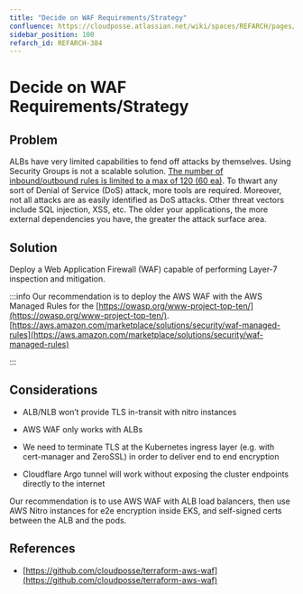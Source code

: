 ```yaml
---
title: "Decide on WAF Requirements/Strategy"
confluence: https://cloudposse.atlassian.net/wiki/spaces/REFARCH/pages/1176010839
sidebar_position: 100
refarch_id: REFARCH-384
---
```


# Decide on WAF Requirements/Strategy

## Problem
ALBs have very limited capabilities to fend off attacks by themselves. Using Security Groups is not a scalable solution. [The number of inbound/outbound rules is limited to a max of 120 (60 ea)](https://docs.aws.amazon.com/vpc/latest/userguide/amazon-vpc-limits.html#vpc-limits-security-groups). To thwart any sort of Denial of Service (DoS) attack, more tools are required. Moreover, not all attacks are as easily identified as DoS attacks. Other threat vectors include SQL injection, XSS, etc. The older your applications, the more external dependencies you have, the greater the attack surface area.

## Solution
Deploy a Web Application Firewall (WAF) capable of performing Layer-7 inspection and mitigation.

:::info
Our recommendation is to deploy the AWS WAF with the AWS Managed Rules for the [https://owasp.org/www-project-top-ten/](https://owasp.org/www-project-top-ten/).
[https://aws.amazon.com/marketplace/solutions/security/waf-managed-rules](https://aws.amazon.com/marketplace/solutions/security/waf-managed-rules)

:::

## Considerations
- ALB/NLB won’t provide TLS in-transit with nitro  instances

- AWS WAF only works with ALBs

- We need to terminate TLS at the Kubernetes ingress layer (e.g. with cert-manager and ZeroSSL) in order to deliver end to end encryption

- Cloudflare Argo tunnel will work without exposing the cluster endpoints directly to the internet

Our recommendation is to use AWS WAF with ALB load balancers, then use AWS Nitro instances for e2e encryption inside EKS, and self-signed certs between the ALB and the pods.

## References
- [https://github.com/cloudposse/terraform-aws-waf](https://github.com/cloudposse/terraform-aws-waf)



